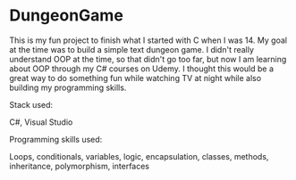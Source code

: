 # DungeonGame

This is my fun project to finish what I started with C when I was 14. My goal at the time was to build a simple text dungeon game. I didn't really understand OOP at the time, so that didn't go too far, but now I am learning about OOP through my C# courses on Udemy. I thought this would be a great way to do something fun while watching TV at night while also building my programming skills.

Stack used:

C#, Visual Studio

Programming skills used:

Loops, conditionals, variables, logic, encapsulation, classes, methods, inheritance, polymorphism, interfaces
